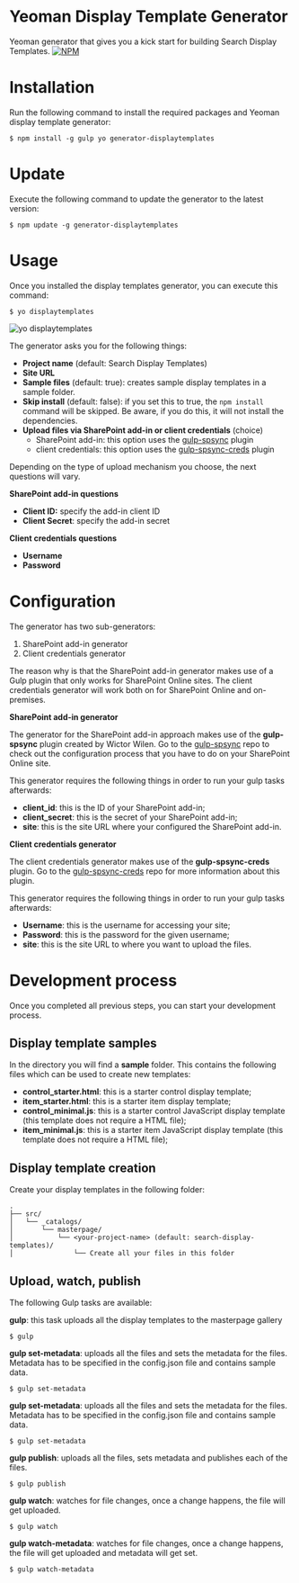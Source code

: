 # Yeoman Display Template Generator
Yeoman generator that gives you a kick start for building Search Display Templates.
[![NPM](https://nodei.co/npm/generator-displaytemplates.png?compact=true)](https://nodei.co/npm/generator-displaytemplates/)

# Installation
Run the following command to install the required packages and Yeoman display template generator:

```$ npm install -g gulp yo generator-displaytemplates```

# Update
Execute the following command to update the generator to the latest version:

```$ npm update -g generator-displaytemplates```

# Usage
Once you installed the display templates generator, you can execute this command:

```$ yo displaytemplates```

![yo displaytemplates](img/generator-init.png "yo displaytemplates")

The generator asks you for the following things:
- **Project name** (default: Search Display Templates)
- **Site URL**
- **Sample files** (default: true): creates sample display templates in a sample folder.
- **Skip install** (default: false): if you set this to true, the ``npm install`` command will be skipped. Be aware, if you do this, it will not install the dependencies.
- **Upload files via SharePoint add-in or client credentials** (choice)
    - SharePoint add-in: this option uses the [gulp-spsync](https://github.com/wictorwilen/gulp-spsync) plugin
    - client credentials: this option uses the [gulp-spsync-creds](https://github.com/estruyf/gulp-spsync-creds) plugin

Depending on the type of upload mechanism you choose, the next questions will vary.

**SharePoint add-in questions**
- **Client ID:** specify the add-in client ID
- **Client Secret**: specify the add-in secret

**Client credentials questions**
- **Username**
- **Password**

# Configuration
The generator has two sub-generators:
1. SharePoint add-in generator
1. Client credentials generator

The reason why is that the SharePoint add-in generator makes use of a Gulp plugin that only works for SharePoint Online sites. The client credentials generator will work both on for SharePoint Online and on-premises.

**SharePoint add-in generator**

The generator for the SharePoint add-in approach makes use of the **gulp-spsync** plugin created by Wictor Wilen. Go to the [gulp-spsync](https://github.com/wictorwilen/gulp-spsync) repo to check out the configuration process that you have to do on your SharePoint Online site.

This generator requires the following things in order to run your gulp tasks afterwards:
- **client_id**: this is the ID of your SharePoint add-in;
- **client_secret**: this is the secret of your SharePoint add-in;
- **site**: this is the site URL where your configured the SharePoint add-in.

**Client credentials generator**

The client credentials generator makes use of the **gulp-spsync-creds** plugin. Go to the [gulp-spsync-creds](https://github.com/estruyf/gulp-spsync-creds) repo for more information about this plugin.

This generator requires the following things in order to run your gulp tasks afterwards:
- **Username**: this is the username for accessing your site;
- **Password**: this is the password for the given username;
- **site**: this is the site URL to where you want to upload the files.

# Development process
Once you completed all previous steps, you can start your development process.

## Display template samples
In the directory you will find a **sample** folder. This contains the following files which can be used to create new templates:
- **control_starter.html**: this is a starter control display template;
- **item_starter.html**: this is a starter item display template;
- **control_minimal.js**: this is a starter control JavaScript display template (this template does not require a HTML file);
- **item_minimal.js**: this is a starter item JavaScript display template (this template does not require a HTML file);

## Display template creation
Create your display templates in the following folder:
```
.
├── src/
│   └── _catalogs/
│       └── masterpage/
│           └── <your-project-name> (default: search-display-templates)/ 
│               └── Create all your files in this folder
```

## Upload, watch, publish
The following Gulp tasks are available:

**gulp**: this task uploads all the display templates to the masterpage gallery
```
$ gulp
```

**gulp set-metadata**: uploads all the files and sets the metadata for the files. Metadata has to be specified in the config.json file and contains sample data.
```
$ gulp set-metadata
```

**gulp set-metadata**: uploads all the files and sets the metadata for the files. Metadata has to be specified in the config.json file and contains sample data.
```
$ gulp set-metadata
```

**gulp publish**: uploads all the files, sets metadata and publishes each of the files.
```
$ gulp publish
```

**gulp watch**: watches for file changes, once a change happens, the file will get uploaded. 
```
$ gulp watch
```

**gulp watch-metadata**: watches for file changes, once a change happens, the file will get uploaded and metadata will get set.
```
$ gulp watch-metadata
```